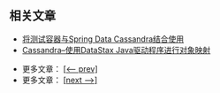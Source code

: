 ## 相关文章

+ [将测试容器与Spring Data Cassandra结合使用](http://tu-yucheng.github.io/springdata/2023/05/18/spring-data-cassandra-test-containers.html)
+ [Cassandra–使用DataStax Java驱动程序进行对象映射](http://tu-yucheng.github.io/springdata/2023/05/18/cassandra-object-mapping-datastax-java-driver.html)

- 更多文章： [[<-- prev]](../spring-data-cassandra-1/README.md)
- 更多文章： [[next -->]](../spring-data-cassandra-test/README.md)